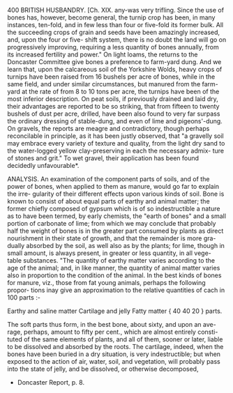 400 BRITISH HUSBANDRY. [Ch. XIX.
any-was very trifling. Since the use of bones has, however, become
general, the turnip crop has been, in many instances, ten-fold, and in few
less than four or five-fold its former bulk. All the succeeding crops of
grain and seeds have been amazingly increased, and, upon the four or five-
shift system, there is no doubt the land will go on progressively improving,
requiring a less quantity of bones annually, from its increased fertility and
power."
On light loams, the returns to the Doncaster Committee give bones a
preference to farm-yard dung. And we learn that, upon the calcareous
soil of the Yorkshire Wolds, heavy crops of turnips have been raised from
16 bushels per acre of bones, while in the same field, and under similar
circumstances, but manured from the farm-yard at the rate of from 8 to
10 tons per acre, the turnips have been of the most inferior description.
On peat soils, if previously drained and laid dry, their advantages are
reported to be so striking, that from fifteen to twenty bushels of dust per
acre, drilled, have been also found to very far surpass the ordinary dressing
of stable-dung, and even of lime and pigeons'-dung.
On gravels, the reports are meagre and contradictory, though perhaps
reconcilable in principle, as it has been justly observed, that "a gravelly soil
may embrace every variety of texture and quality, from the light dry sand
to the water-logged yellow clay-preserving in each the necessary admix-
ture of stones and grit." To wet gravel, their application has been found
decidedly unfavourable*.

ANALYSIS.
An examination of the component parts of soils, and of the power of
bones, when applied to them as manure, would go far to explain the irre-
gularity of their different effects upon various kinds of soil. Bone is
known to consist of about equal parts of earthy and animal matter; the
former chiefly composed of gypsum which is of so indestructible a nature
as to have been termed, by early chemists, the "earth of bones" and a small
portion of carbonate of lime; from which we may conclude that probably
half the weight of bones is in the greater part consumed by plants as direct
nourishment in their state of growth, and that the remainder is more gra-
dually absorbed by the soil, as well also as by the plants; for lime, though
in small amount, is always present, in greater or less quantity, in all vege-
table substances.
"The quantity of earthy matter varies according to the age of the
animal; and, in like manner, the quantity of animal matter varies also in
proportion to the condition of the animal. In the best kinds of bones for
manure, viz., those from fat young animals, perhaps the following propor-
tions inay give an approximation to the relative quantities of cach in
100 parts :-

Earthy and saline matter
Cartilage and jelly
Fatty matter
{
40
40
20
}
parts.

The soft parts thus form, in the best bone, about sixty, and upon an ave-
rage, perhaps, amount to fifty per cent., which are almost entirely consti-
tuted of the same elements of plants, and all of them, sooner or later, liable
to be dissolved and absorbed by the roots. The cartilage, indeed, when
the bones have been buried in a dry situation, is very indestructible; but
when exposed to the action of air, water, soil, and vegetation, will probably
pass into the state of jelly, and be dissolved, or otherwise decomposed,
* Doncaster Report, p. 8.
